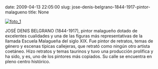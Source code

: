 date: 2009-04-13 22:05:00
slug: jose-denis-belgrano-1844-1917-pintor-malagueno
title: None

[![foto_1][1]][1]

JOSÉ DENIS BELGRANO (1844-1917), pintor malagueño dotado de excelentes cualidades y una de las figuras más representativas de la llamada Escuela Malagueña del siglo XIX. Fue pintor de retratos, temas de género y escenas típicas callejeras, que retrató como ningún otro artista coetáneo. Hizo retratos y temas taurinos y tuvo una producción prolífica y ha sido, y es, uno de los pintores más copiados. Su calle se encuentra en pleno centro histórico.

[1]: file:///Users/jjdenis/jjdenis.github.com/static/2009-04-13-jose-denis-belgrano-1844-1917-pintor-malagueno_foto1.jpg

